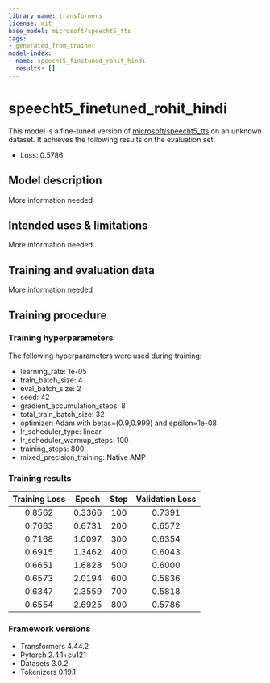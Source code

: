 ```yaml
---
library_name: transformers
license: mit
base_model: microsoft/speecht5_tts
tags:
- generated_from_trainer
model-index:
- name: speecht5_finetuned_rohit_hindi
  results: []
---
```


<!-- This model card has been generated automatically according to the information the Trainer had access to. You
should probably proofread and complete it, then remove this comment. -->

# speecht5_finetuned_rohit_hindi

This model is a fine-tuned version of [microsoft/speecht5_tts](https://huggingface.co/microsoft/speecht5_tts) on an unknown dataset.
It achieves the following results on the evaluation set:
- Loss: 0.5786

## Model description

More information needed

## Intended uses & limitations

More information needed

## Training and evaluation data

More information needed

## Training procedure

### Training hyperparameters

The following hyperparameters were used during training:
- learning_rate: 1e-05
- train_batch_size: 4
- eval_batch_size: 2
- seed: 42
- gradient_accumulation_steps: 8
- total_train_batch_size: 32
- optimizer: Adam with betas=(0.9,0.999) and epsilon=1e-08
- lr_scheduler_type: linear
- lr_scheduler_warmup_steps: 100
- training_steps: 800
- mixed_precision_training: Native AMP

### Training results

| Training Loss | Epoch  | Step | Validation Loss |
|:-------------:|:------:|:----:|:---------------:|
| 0.8562        | 0.3366 | 100  | 0.7391          |
| 0.7663        | 0.6731 | 200  | 0.6572          |
| 0.7168        | 1.0097 | 300  | 0.6354          |
| 0.6915        | 1.3462 | 400  | 0.6043          |
| 0.6651        | 1.6828 | 500  | 0.6000          |
| 0.6573        | 2.0194 | 600  | 0.5836          |
| 0.6347        | 2.3559 | 700  | 0.5818          |
| 0.6554        | 2.6925 | 800  | 0.5786          |


### Framework versions

- Transformers 4.44.2
- Pytorch 2.4.1+cu121
- Datasets 3.0.2
- Tokenizers 0.19.1
